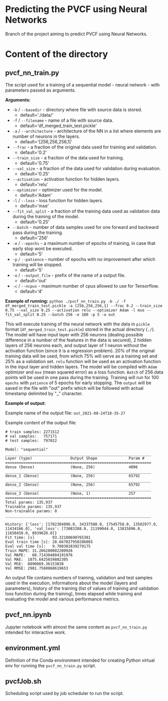# Predicting the PVCF using Neural Networks

Branch of the project aiming to predict PVCF using Neural Networks.

# Content of the directory

## pvcf_nn_train.py

The script used for a training of a sequential model - neural network - with parameters passed as arguments.

**Arguments:**
- `-b` / `--basedir` - directory where file with source data is stored.
  - default='./data/'
- `-f` / `--filename` - name of a file with source data.
  - default='df_merged_train_test.pickle'
- `-a` / `--architecture` - architecture of the NN in a list where elements are number of neurons in the layers.
  - default='[256,256,256,1]'
- `--frac` - a fraction of the original data used for training and validation.
  - default='0.2'
- `--train_size` - a fraction of the data used for training.
  - default='0.75'
- `--val_size` - a fraction of the data used for validation during evaluation.
  - default='0.25'
- `--activation` - activation function for hidden layers.
  - default='relu'
- `--optimizer` - optimizer used for the model.
  - default='Adam'
- `-l` / `--loss` - loss function for hidden layers.
  - default='mse'
- `--fit_val_split` - a fraction of the training data used as validation data during the training of the model.
  - default='0.25'
- `--batch` - number of data samples used for one forward and backward pass during the training.
  - default='256'
- `-e` / `--epochs` - a maximum number of epochs of training, in case that early stop wont be executed.
  - default='5'
- `-p` / `--patience` - number of epochs with no improvement after which training will be stopped.
  - default='5'
- `-o` / `--output_file` - prefix of the name of a output file.
  - default='out'
- `-c` / `--ncpus` - maximum number of cpus allowed to use for Tensorflow.
  - default='4'

**Example of running:**
`python ./pvcf_nn_train.py -b ./ -f df_merged_train_test.pickle -a [256,256,256,1] --frac 0.2 --train_size 0.75 --val_size 0.25 --activation relu --optimizer Adam -l mse --fit_val_split 0.25 --batch 256 -e 100 -p 5 -o out`

This will execute training of the neural network with the data in `pickle` format (`df_merged_train_test.pickle`) stored in the actual directory (`./`). The model will have input layer with 256 neurons (dealing possible difference in a number of the features in the data is secured), 2 hidden layers of 256 neurons each, and output layer of 1 neuron without the activation function (since it is a regression problem). 20% of the original training data will be used, from which 75% will serve as a training set and 25% as a validation set. `relu` function will be used as an activation function in the input layer and hidden layers. The model will be compiled with `Adam` optimizer and `mse` (mean squared error) as a loss function. `Batch` of 256 data points will be used in one pass during the training. Training will run for 100 `epochs` with `patience` of 5 epochs for early stopping. The `output` will be saved in the file with "out" prefix which will be followed with actual timestamp delimited by "_" character.

**Example of output:**

Example name of the output file: `out_2021-08-24T18-35-27`

Example content of the output file:
```
# train samples: 2271512
# val samples:   757171
# test samples:  797022

Model: "sequential"
_________________________________________________________________
Layer (type)                 Output Shape              Param #   
=================================================================
dense (Dense)                (None, 256)               4096      
_________________________________________________________________
dense_1 (Dense)              (None, 256)               65792     
_________________________________________________________________
dense_2 (Dense)              (None, 256)               65792     
_________________________________________________________________
dense_3 (Dense)              (None, 1)                 257       
=================================================================
Total params: 135,937
Trainable params: 135,937
Non-trainable params: 0
_________________________________________________________________

History: {'loss': [1702304896.0, 34337580.0, 17545758.0, 13502977.0, 11434166.0], 'val_loss': [73083288.0, 21199044.0, 13815896.0, 11658458.0, 8939620.0]}
Fit time: [s]        93.32180690765381
Eval train time [s]: 28.667027950286865
Eval val time [s]:   9.700302839279175
Train MAPE: 31.266280002200926
Val MAPE:   60.714304804191976
Val MAE:  1875.6425659802305
Val MSE:  8890869.36153838
Val RMSE: 2981.7560868619653
```

An output file contains numbers of training, validation and test samples used in the execution, informations about the model (layers and parameters), history of the training (list of values of training and validation loss function during the training), times elapsed while training and evaluating the model and various performance metrics.

## pvcf_nn.ipynb

Jupyter notebook with almost the same content as `pvcf_nn_train.py` intended for interactive work.

## environment.yml

Definition of the Conda environment intended for creating Python virtual env for running the `pvcf_nn_train.py` script.

## pvcfJob.sh

Scheduling script used by job scheduler to run the script.
